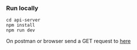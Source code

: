 ### Run locally
```shell script
cd api-server
npm install
npm run dev
```

On postman or browser send a GET request to [here](http://localhost:3030/v1/hello)